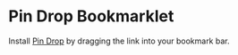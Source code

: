 # Pin Drop Bookmarklet

Install [Pin Drop]("javascript:(function(){void((function(d){var%20doesPinDropExist=d.getElementById('pindrop-script');if(doesPinDropExist%20!==null){console.log(%22Pin%20Drop%20is%20already%20on%20the%20page%22);return;}var%20e=d.createElement('script');e.setAttribute('id','pindrop-script');e.setAttribute('type','text/javascript');e.setAttribute('charset','UTF-8');e.setAttribute('src','//raw.github.com/caffeinehit/pindrop-bookmarklet/master/src/pindrop.js%3Fr='+Math.random()*99999999);d.body.appendChild(e);})(document));})();") by dragging the link into your bookmark bar.
